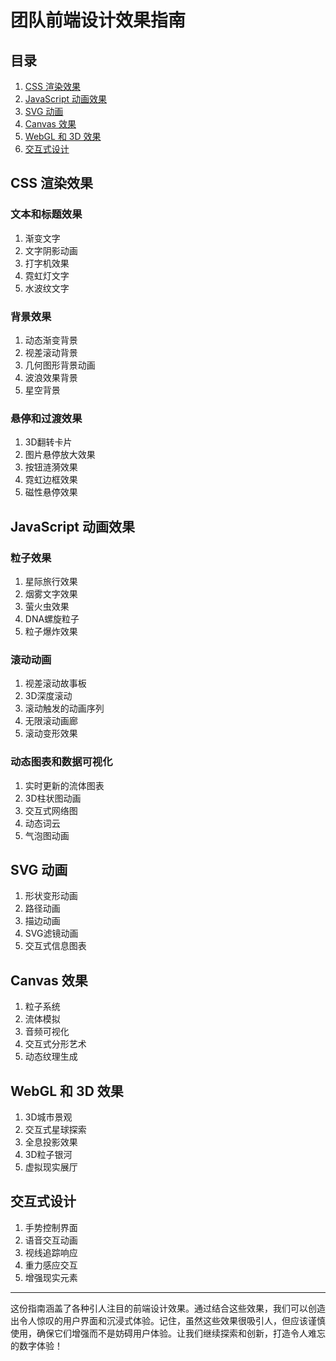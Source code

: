 # 团队前端设计效果指南

## 目录
1. [CSS 渲染效果](#css-渲染效果)
2. [JavaScript 动画效果](#javascript-动画效果)
3. [SVG 动画](#svg-动画)
4. [Canvas 效果](#canvas-效果)
5. [WebGL 和 3D 效果](#webgl-和-3d-效果)
6. [交互式设计](#交互式设计)

## CSS 渲染效果

### 文本和标题效果
1. 渐变文字
2. 文字阴影动画
3. 打字机效果
4. 霓虹灯文字
5. 水波纹文字

### 背景效果
1. 动态渐变背景
2. 视差滚动背景
3. 几何图形背景动画
4. 波浪效果背景
5. 星空背景

### 悬停和过渡效果
1. 3D翻转卡片
2. 图片悬停放大效果
3. 按钮涟漪效果
4. 霓虹边框效果
5. 磁性悬停效果

## JavaScript 动画效果

### 粒子效果
1. 星际旅行效果
2. 烟雾文字效果
3. 萤火虫效果
4. DNA螺旋粒子
5. 粒子爆炸效果

### 滚动动画
1. 视差滚动故事板
2. 3D深度滚动
3. 滚动触发的动画序列
4. 无限滚动画廊
5. 滚动变形效果

### 动态图表和数据可视化
1. 实时更新的流体图表
2. 3D柱状图动画
3. 交互式网络图
4. 动态词云
5. 气泡图动画

## SVG 动画

1. 形状变形动画
2. 路径动画
3. 描边动画
4. SVG滤镜动画
5. 交互式信息图表

## Canvas 效果

1. 粒子系统
2. 流体模拟
3. 音频可视化
4. 交互式分形艺术
5. 动态纹理生成

## WebGL 和 3D 效果

1. 3D城市景观
2. 交互式星球探索
3. 全息投影效果
4. 3D粒子银河
5. 虚拟现实展厅

## 交互式设计

1. 手势控制界面
2. 语音交互动画
3. 视线追踪响应
4. 重力感应交互
5. 增强现实元素

---

这份指南涵盖了各种引人注目的前端设计效果。通过结合这些效果，我们可以创造出令人惊叹的用户界面和沉浸式体验。记住，虽然这些效果很吸引人，但应该谨慎使用，确保它们增强而不是妨碍用户体验。让我们继续探索和创新，打造令人难忘的数字体验！